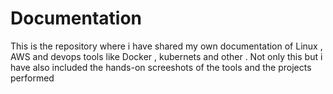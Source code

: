 # Documentation
This is the repository where i have shared my own documentation of Linux , AWS and devops tools like Docker , kubernets and other . Not only this but i have also included the hands-on screeshots of the tools and the projects performed
